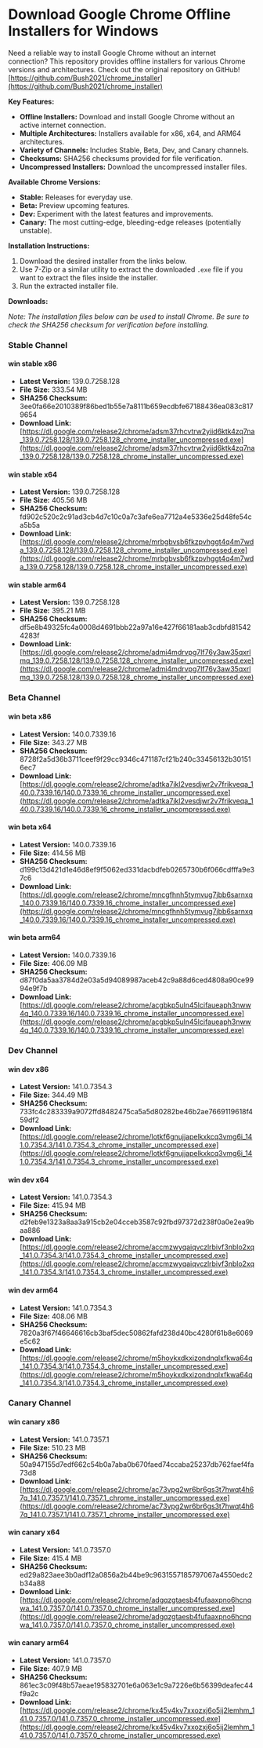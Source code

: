 # Download Google Chrome Offline Installers for Windows

Need a reliable way to install Google Chrome without an internet connection? This repository provides offline installers for various Chrome versions and architectures.  Check out the original repository on GitHub! [https://github.com/Bush2021/chrome_installer](https://github.com/Bush2021/chrome_installer)

**Key Features:**

*   **Offline Installers:** Download and install Google Chrome without an active internet connection.
*   **Multiple Architectures:**  Installers available for x86, x64, and ARM64 architectures.
*   **Variety of Channels:** Includes Stable, Beta, Dev, and Canary channels.
*   **Checksums:** SHA256 checksums provided for file verification.
*   **Uncompressed Installers:** Download the uncompressed installer files.

**Available Chrome Versions:**

*   **Stable:** Releases for everyday use.
*   **Beta:** Preview upcoming features.
*   **Dev:** Experiment with the latest features and improvements.
*   **Canary:**  The most cutting-edge, bleeding-edge releases (potentially unstable).

**Installation Instructions:**

1.  Download the desired installer from the links below.
2.  Use 7-Zip or a similar utility to extract the downloaded `.exe` file if you want to extract the files inside the installer.
3.  Run the extracted installer file.

**Downloads:**

*Note: The installation files below can be used to install Chrome. Be sure to check the SHA256 checksum for verification before installing.*

### **Stable Channel**

#### win stable x86

*   **Latest Version:** 139.0.7258.128
*   **File Size:** 333.54 MB
*   **SHA256 Checksum:** 3ee0fa66e2010389f86bed1b55e7a8111b659ecdbfe67188436ea083c8179654
*   **Download Link:** [https://dl.google.com/release2/chrome/adsm37rhcvtrw2yiid6ktk4zq7na_139.0.7258.128/139.0.7258.128_chrome_installer_uncompressed.exe](https://dl.google.com/release2/chrome/adsm37rhcvtrw2yiid6ktk4zq7na_139.0.7258.128/139.0.7258.128_chrome_installer_uncompressed.exe)

#### win stable x64

*   **Latest Version:** 139.0.7258.128
*   **File Size:** 405.56 MB
*   **SHA256 Checksum:** fd902c520c2c91ad3cb4d7c10c0a7c3afe6ea7712a4e5336e25d48fe54ca5b5a
*   **Download Link:** [https://dl.google.com/release2/chrome/mrbgbvsb6fkzpvhggt4q4m7wda_139.0.7258.128/139.0.7258.128_chrome_installer_uncompressed.exe](https://dl.google.com/release2/chrome/mrbgbvsb6fkzpvhggt4q4m7wda_139.0.7258.128/139.0.7258.128_chrome_installer_uncompressed.exe)

#### win stable arm64

*   **Latest Version:** 139.0.7258.128
*   **File Size:** 395.21 MB
*   **SHA256 Checksum:** df5e8b49325fc4a0008d4691bbb22a97a16e427f66181aab3cdbfd815424283f
*   **Download Link:** [https://dl.google.com/release2/chrome/admi4mdrvpg7lf76y3aw35qxrlmq_139.0.7258.128/139.0.7258.128_chrome_installer_uncompressed.exe](https://dl.google.com/release2/chrome/admi4mdrvpg7lf76y3aw35qxrlmq_139.0.7258.128/139.0.7258.128_chrome_installer_uncompressed.exe)

### **Beta Channel**

#### win beta x86

*   **Latest Version:** 140.0.7339.16
*   **File Size:** 343.27 MB
*   **SHA256 Checksum:** 8728f2a5d36b3711ceef9f29cc9346c471187cf21b240c33456132b301516ec7
*   **Download Link:** [https://dl.google.com/release2/chrome/adtka7jkl2vesdjwr2v7frikveqa_140.0.7339.16/140.0.7339.16_chrome_installer_uncompressed.exe](https://dl.google.com/release2/chrome/adtka7jkl2vesdjwr2v7frikveqa_140.0.7339.16/140.0.7339.16_chrome_installer_uncompressed.exe)

#### win beta x64

*   **Latest Version:** 140.0.7339.16
*   **File Size:** 414.56 MB
*   **SHA256 Checksum:** d199c13d421d1e46d8ef9f5062ed331dacbdfeb0265730b6f066cdfffa9e37c6
*   **Download Link:** [https://dl.google.com/release2/chrome/mncgfhnh5tymvug7jbb6sarnxq_140.0.7339.16/140.0.7339.16_chrome_installer_uncompressed.exe](https://dl.google.com/release2/chrome/mncgfhnh5tymvug7jbb6sarnxq_140.0.7339.16/140.0.7339.16_chrome_installer_uncompressed.exe)

#### win beta arm64

*   **Latest Version:** 140.0.7339.16
*   **File Size:** 406.09 MB
*   **SHA256 Checksum:** d87f0da5aa3784d2e03a5d94089987aceb42c9a88d6ced4808a90ce9994e9f7b
*   **Download Link:** [https://dl.google.com/release2/chrome/acgbkp5uln45lcifaueaph3nww4q_140.0.7339.16/140.0.7339.16_chrome_installer_uncompressed.exe](https://dl.google.com/release2/chrome/acgbkp5uln45lcifaueaph3nww4q_140.0.7339.16/140.0.7339.16_chrome_installer_uncompressed.exe)

### **Dev Channel**

#### win dev x86

*   **Latest Version:** 141.0.7354.3
*   **File Size:** 344.49 MB
*   **SHA256 Checksum:** 733fc4c283339a9072ffd8482475ca5a5d80282be46b2ae7669119618f459df2
*   **Download Link:** [https://dl.google.com/release2/chrome/lotkf6gnujjapelkxkcq3vmg6i_141.0.7354.3/141.0.7354.3_chrome_installer_uncompressed.exe](https://dl.google.com/release2/chrome/lotkf6gnujjapelkxkcq3vmg6i_141.0.7354.3/141.0.7354.3_chrome_installer_uncompressed.exe)

#### win dev x64

*   **Latest Version:** 141.0.7354.3
*   **File Size:** 415.94 MB
*   **SHA256 Checksum:** d2feb9e1323a8aa3a915cb2e04cceb3587c92fbd97372d238f0a0e2ea9baa886
*   **Download Link:** [https://dl.google.com/release2/chrome/accmzwyqaiqvczlrbivf3nblo2xq_141.0.7354.3/141.0.7354.3_chrome_installer_uncompressed.exe](https://dl.google.com/release2/chrome/accmzwyqaiqvczlrbivf3nblo2xq_141.0.7354.3/141.0.7354.3_chrome_installer_uncompressed.exe)

#### win dev arm64

*   **Latest Version:** 141.0.7354.3
*   **File Size:** 408.06 MB
*   **SHA256 Checksum:** 7820a3f67f46646616cb3baf5dec50862fafd238d40bc4280f61b8e6069e5c62
*   **Download Link:** [https://dl.google.com/release2/chrome/m5hoykxdkxizondnqlxfkwa64q_141.0.7354.3/141.0.7354.3_chrome_installer_uncompressed.exe](https://dl.google.com/release2/chrome/m5hoykxdkxizondnqlxfkwa64q_141.0.7354.3/141.0.7354.3_chrome_installer_uncompressed.exe)

### **Canary Channel**

#### win canary x86

*   **Latest Version:** 141.0.7357.1
*   **File Size:** 510.23 MB
*   **SHA256 Checksum:** 50a947155d7edf662c54b0a7aba0b670faed74ccaba25237db762faef4fa73d8
*   **Download Link:** [https://dl.google.com/release2/chrome/ac73vpg2wr6br6gs3t7hwqt4h67q_141.0.7357.1/141.0.7357.1_chrome_installer_uncompressed.exe](https://dl.google.com/release2/chrome/ac73vpg2wr6br6gs3t7hwqt4h67q_141.0.7357.1/141.0.7357.1_chrome_installer_uncompressed.exe)

#### win canary x64

*   **Latest Version:** 141.0.7357.0
*   **File Size:** 415.4 MB
*   **SHA256 Checksum:** ed29a823aee3b0adf12a0856a2b44be9c9631557185797067a4550edc2b34a88
*   **Download Link:** [https://dl.google.com/release2/chrome/adgqzgtaesb4fufaaxpno6hcnqwa_141.0.7357.0/141.0.7357.0_chrome_installer_uncompressed.exe](https://dl.google.com/release2/chrome/adgqzgtaesb4fufaaxpno6hcnqwa_141.0.7357.0/141.0.7357.0_chrome_installer_uncompressed.exe)

#### win canary arm64

*   **Latest Version:** 141.0.7357.0
*   **File Size:** 407.9 MB
*   **SHA256 Checksum:** 861ec3c09f48b57aeae195832701e6a063e1c9a7226e6b56399deafec44f9a2c
*   **Download Link:** [https://dl.google.com/release2/chrome/kx45v4kv7xxozxj6o5ij2lemhm_141.0.7357.0/141.0.7357.0_chrome_installer_uncompressed.exe](https://dl.google.com/release2/chrome/kx45v4kv7xxozxj6o5ij2lemhm_141.0.7357.0/141.0.7357.0_chrome_installer_uncompressed.exe)